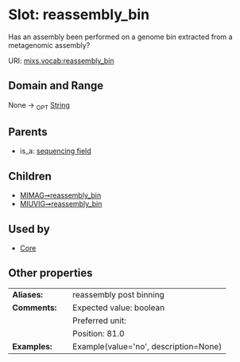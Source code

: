 
# Slot: reassembly_bin


Has an assembly been performed on a genome bin extracted from a metagenomic assembly?

URI: [mixs.vocab:reassembly_bin](https://w3id.org/mixs/vocab/reassembly_bin)


## Domain and Range

None ->  <sub>OPT</sub> [String](types/String.md)

## Parents

 *  is_a: [sequencing field](sequencing_field.md)

## Children

 *  [MIMAG➞reassembly_bin](MIMAG_reassembly_bin.md)
 *  [MIUVIG➞reassembly_bin](MIUVIG_reassembly_bin.md)

## Used by

 * [Core](Core.md)

## Other properties

|  |  |  |
| --- | --- | --- |
| **Aliases:** | | reassembly post binning |
| **Comments:** | | Expected value: boolean |
|  | | Preferred unit:  |
|  | | Position: 81.0 |
| **Examples:** | | Example(value='no', description=None) |

